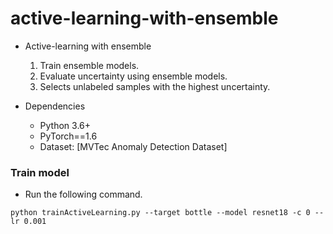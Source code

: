# active-learning-with-ensemble

- Active-learning with ensemble  
  1. Train ensemble models.
  2. Evaluate uncertainty using ensemble models.
  3. Selects unlabeled samples with the highest uncertainty.

- Dependencies
  - Python 3.6+
  - PyTorch==1.6
  - Dataset: [MVTec Anomaly Detection Dataset]
  

### Train model
* Run the following command.
```
python trainActiveLearning.py --target bottle --model resnet18 -c 0 --lr 0.001
```

